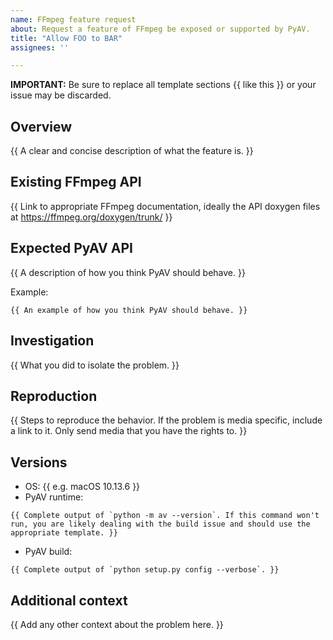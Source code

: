 ```yaml
---
name: FFmpeg feature request
about: Request a feature of FFmpeg be exposed or supported by PyAV.
title: "Allow FOO to BAR"
assignees: ''

---
```


**IMPORTANT:** Be sure to replace all template sections {{ like this }} or your issue may be discarded.


## Overview

{{ A clear and concise description of what the feature is. }}


## Existing FFmpeg API

{{ Link to appropriate FFmpeg documentation, ideally the API doxygen files at https://ffmpeg.org/doxygen/trunk/ }}


## Expected PyAV API

{{ A description of how you think PyAV should behave. }}

Example:
```
{{ An example of how you think PyAV should behave. }}
```


## Investigation

{{ What you did to isolate the problem. }}


## Reproduction

{{ Steps to reproduce the behavior. If the problem is media specific, include a link to it. Only send media that you have the rights to. }}


## Versions

- OS: {{ e.g. macOS 10.13.6 }}
- PyAV runtime:
```
{{ Complete output of `python -m av --version`. If this command won't run, you are likely dealing with the build issue and should use the appropriate template. }}
```
- PyAV build:
```
{{ Complete output of `python setup.py config --verbose`. }}
```

## Additional context

{{ Add any other context about the problem here. }}
